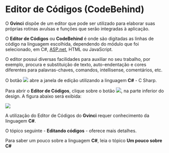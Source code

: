 # Editor de Códigos \(CodeBehind\)

O **Gvinci** dispõe de um editor que pode ser utilizado para elaborar suas próprias rotinas avulsas e funções que serão integradas à aplicação.

O **Editor de Códigos** ou **CodeBehind** é onde são digitadas as linhas de código na linguagem escolhida, dependendo do módulo que foi selecionado, em C\#, [ASP.net](http://ASP.net), HTML ou JavaScript.

O editor possui diversas facilidades para auxiliar no seu trabalho, por exemplo, procura e substituição de texto, auto-endentação e cores diferentes para palavras-chaves, comandos, intellisense, comentários, etc.

O botão ![](http://www.gvinci.com.br/manual/cbtgv5.png) abre a janela de edição utilizando a linguagem **C\#** - C Sharp.

Para abrir o **Editor de Códigos**, clique sobre o botão ![](http://www.gvinci.com.br/manual/cbtgv5.png), na parte inferior do design. A figura abaixo será exibida:

![](http://www.gvinci.com.br/manual/codigos.zoom71.png)

A utilização do Editor de Códigos do **Gvinci** requer conhecimento da linguagem **C\#**.

O tópico seguinte - **Editando códigos** - oferece mais detalhes.

Para saber um pouco sobre a linguagem **C\#**, leia o tópico **Um pouco sobre C\#**

